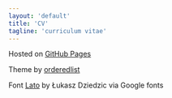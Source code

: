 ```yaml
---
layout: 'default'
title: 'CV'
tagline: 'curriculum vitae'
---
```

Hosted on [GitHub Pages](https://github.io)

Theme by [orderedlist](https://github.com/orderedlist)

Font [Lato](https://fonts.google.com/specimen/Lato) by Łukasz Dziedzic via Google fonts
